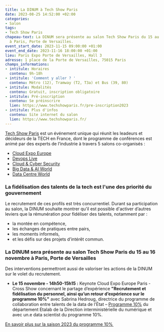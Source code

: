 ```yaml
---
title: La DINUM à Tech Show Paris
date: 2023-08-25 14:52:00 +02:00
categories:
- Salon
tags:
- Tech Show Paris
chapeau-text: La DINUM sera présente au salon Tech Show Paris du 15 au 16 novembre
  à Paris, Porte de Versailles.
event_start_date: 2023-11-15 09:00:00 +01:00
event_end_date: 2023-11-16 18:00:00 +01:00
lieu: Paris Expo Porte de Versailles, Hall 3
adresse: 1 place de la Porte de Versailles, 75015 Paris
champs_informations:
- intitule: Horaires
  contenu: 9h-18h
- intitule: 'Comment y aller ? '
  contenu: Métro (12), Tramway (T2, T3a) et Bus (39, 80)
- intitule: Modalités
  contenu: Gratuit, inscription obligatoire
- intitule: Pré-inscription
  contenu: Se préinscrire
  lien: https://www.techshowparis.fr/pre-inscription2023
- intitule: Plus d'infos
  contenu: Site internet du salon
  lien: https://www.techshowparis.fr/
---
```


[Tech Show Paris](https://www.techshowparis.fr/) est un événement unique qui réunit les leadeurs et décideurs de la TECH en France, dont le programme de conférences est animé par des experts de l’industrie à travers 5 salons co-organisés :
* [Cloud Expo Europe](https://www.cloudexpoeurope.fr/?_gl=1*1ncmej4*_gcl_au*MTc1NzAyMjEwMi4xNjg3MzM3MzE5)
* [Devops Live](https://www.cloudexpoeurope.fr/devops-live-paris?_gl=1*1ncmej4*_gcl_au*MTc1NzAyMjEwMi4xNjg3MzM3MzE5)
* [Cloud & Cyber Security](https://www.cloudsecurityexpo.fr/?_gl=1*1ncmej4*_gcl_au*MTc1NzAyMjEwMi4xNjg3MzM3MzE5)
* [Big Data & AI World](https://www.bigdataworld.fr/?_gl=1*1ncmej4*_gcl_au*MTc1NzAyMjEwMi4xNjg3MzM3MzE5)
* [Data Centre World](https://www.datacentreworld.fr/?_gl=1*1ncmej4*_gcl_au*MTc1NzAyMjEwMi4xNjg3MzM3MzE5)

### La fidélisation des talents de la tech est l'une des priorité du gouvernement
Le recrutement de ces profils est très concurrentiel. Durant sa participation au salon, la DINUM souhaite montrer qu’il est possible d'activer d’autres leviers que la rémunération pour fidéliser des talents, notamment par :
* la montée en compétence,
* les échanges de pratiques entre pairs, 
* les moments informels,
* et les défis sur des projets d’intérêt commun. 

### La DINUM sera présente au salon Tech Show Paris du 15 au 16 novembre à Paris, Porte de Versailles

Des interventions permettront aussi de valoriser les actions de la DINUM sur le volet du recrutement.
* **Le 15 novembre - 14h50-15h15 :** Keynote Cloud Expo Europe Paris - Cross Show concernant le partage d’expérience **"Recrutement et fidélisation du personnel, ainsi qu’un retour d’expérience sur le programme 10%"** avec Sabrina Hedroug, directrice du programme de collaboration entre talents de la data de l’État – [Programme 10%](https://www.10pourcent.etalab.gouv.fr/) du département Etalab de la Direction interministérielle du numérique et avec un.e data scientist du programme 10%.

[En savoir plus sur la saison 2023 du programme 10% ](https://www.10pourcent.etalab.gouv.fr/actualites/saison2023/)